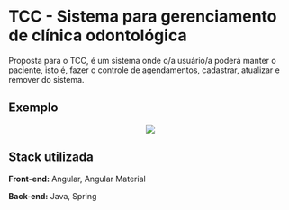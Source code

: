 
# TCC - Sistema para gerenciamento de clínica odontológica

Proposta para o TCC, é um sistema onde o/a usuário/a poderá manter o paciente, isto é, fazer o controle de agendamentos, cadastrar, atualizar e remover do sistema.


## Exemplo

<p align="center">
  <img src="src/app/img/gifApp.gif">
    
## Stack utilizada

**Front-end:** Angular, Angular Material

**Back-end:** Java, Spring

